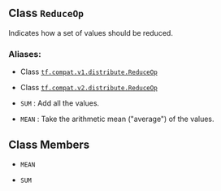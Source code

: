 

## Class  `ReduceOp` 
Indicates how a set of values should be reduced.



### Aliases:

- Class [ `tf.compat.v1.distribute.ReduceOp` ](/api_docs/python/tf/distribute/ReduceOp)

- Class [ `tf.compat.v2.distribute.ReduceOp` ](/api_docs/python/tf/distribute/ReduceOp)


-  `SUM` : Add all the values.

-  `MEAN` : Take the arithmetic mean ("average") of the values.



## Class Members

-  `MEAN`  []()

-  `SUM`  []()


